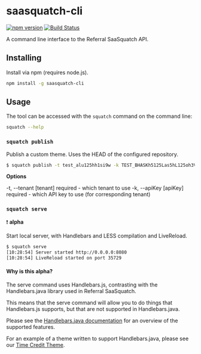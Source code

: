 saasquatch-cli
==============

[![npm version](https://badge.fury.io/js/saasquatch-cli.svg)](http://badge.fury.io/js/saasquatch-cli)
[![Build Status](https://travis-ci.org/saasquatch/saasquatch-cli.svg?branch=master)](https://travis-ci.org/saasquatch/saasquatch-cli)

A command line interface to the Referral SaaSquatch API.


## Installing

Install via npm (requires node.js).

```bash
npm install -g saasquatch-cli
```


## Usage

The tool can be accessed with the `squatch` command on the command line:

```bash
squatch --help
```

### `squatch publish`

Publish a custom theme. Uses the HEAD of the configured repository.

```bash
$ squatch publish -t test_alu125hh1si9w -k TEST_BHASKh5125Las5hL125oh3VbLmPxUSs
```

**Options**

-t, --tenant [tenant]  required - which tenant to use
-k, --apiKey [apiKey]  required - which API key to use (for corresponding tenant)

### `squatch serve`

:exclamation: **alpha**

Start local server, with Handlebars and LESS compilation and LiveReload.

```bash
$ squatch serve
[10:28:54] Server started http://0.0.0.0:8080
[10:28:54] LiveReload started on port 35729
```

#### Why is this alpha?

The serve command uses Handlebars.js, contrasting with the Handlebars.java library used in Referral SaaSquatch.

This means that the serve command will allow you to do things that Handlebars.js supports, but that are not supported in Handlebars.java.

Please see the [Handlebars.java documentation](https://github.com/jknack/handlebars.java) for an overview of the supported features.

For an example of a theme written to support Handlebars.java, please see our [Time Credit Theme](https://github.com/saasquatch/time-credit-theme).

